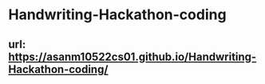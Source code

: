# Handwriting-Hackathon-coding

## url: https://asanm10522cs01.github.io/Handwriting-Hackathon-coding/
